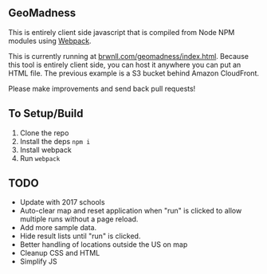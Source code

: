 GeoMadness
----------

This is entirely client side javascript that is compiled from Node NPM modules
using [Webpack](https://webpack.github.io).

This is currently running at [brwnll.com/geomadness/index.html](https://www.brwnll.com/geomadness/index.html). Because this tool is entirely client side, you can host it anywhere you can put an HTML file. The previous example is a S3 bucket behind Amazon CloudFront.

Please make improvements and send back pull requests!

To Setup/Build
--------------

1. Clone the repo
2. Install the deps `npm i`
3. Install webpack
4. Run `webpack`

TODO
----

+ Update with 2017 schools
+ Auto-clear map and reset application when "run" is clicked to allow multiple
runs without a page reload.
+ Add more sample data.
+ Hide result lists until "run" is clicked.
+ Better handling of locations outside the US on map
+ Cleanup CSS and HTML
+ Simplify JS
